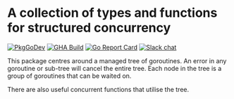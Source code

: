 # A collection of types and functions for structured concurrency

[![PkgGoDev](https://pkg.go.dev/badge/github.com/alecthomas/concurrency)](https://pkg.go.dev/github.com/alecthomas/concurrency) [![GHA Build](https://github.com/alecthomas/concurrency/actions/workflows/ci.yml/badge.svg)](https://github.com/alecthomas/concurrency/actions) [![Go Report Card](https://goreportcard.com/badge/github.com/alecthomas/concurrency)](https://goreportcard.com/report/github.com/alecthomas/concurrency) [![Slack chat](https://img.shields.io/static/v1?logo=slack&style=flat&label=slack&color=green&message=gophers)](https://gophers.slack.com/messages/CN9DS8YF3)

This package centres around a managed tree of goroutines. An error in any
goroutine or sub-tree will cancel the entire tree. Each node in the tree is a
group of goroutines that can be waited on.

There are also useful concurrent functions that utilise the tree.
